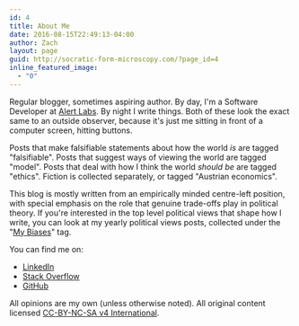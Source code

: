 ```yaml
---
id: 4
title: About Me
date: 2016-08-15T22:49:13-04:00
author: Zach
layout: page
guid: http://socratic-form-microscopy.com/?page_id=4
inline_featured_image:
  - "0"
---
```

Regular blogger, sometimes aspiring author. By day, I'm a Software Developer at <a href="http://alertlabs.com">Alert Labs</a>. By night I write things. Both of these look the exact same to an outside observer, because it's just me sitting in front of a computer screen, hitting buttons.

Posts that make falsifiable statements about how the world <em>is</em> are tagged "falsifiable". Posts that suggest ways of viewing the world are tagged "model". Posts that deal with how I think the world <em>should be</em> are tagged "ethics". Fiction is collected separately, or tagged "Austrian economics".

This blog is mostly written from an empirically minded centre-left position, with special emphasis on the role that genuine trade-offs play in political theory. If you're interested in the top level political views that shape how I write, you can look at my yearly political views posts, collected under the "<a href="/tag/my-biases/">My Biases</a>" tag.

You can find me on:

* <a href="https://www.linkedin.com/in/zachary-jacobi-68552a114">LinkedIn</a>
* <a href="http://stackoverflow.com/users/3221203/zachary-jacobi">Stack Overflow</a>
* <a href="https://github.com/zejacobi">GitHub</a>

All opinions are my own (unless otherwise noted). All original content licensed <a href="https://creativecommons.org/licenses/by-nc-sa/4.0/legalcode">CC-BY-NC-SA v4 International</a>.
